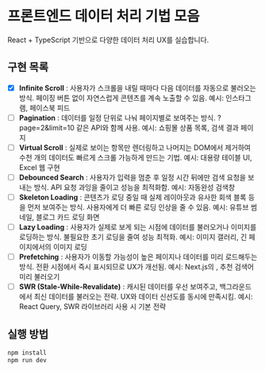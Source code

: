 # 프론트엔드 데이터 처리 기법 모음

React + TypeScript 기반으로 다양한 데이터 처리 UX를 실습합니다.

## 구현 목록

- [x] **Infinite Scroll** : 사용자가 스크롤을 내릴 때마다 다음 데이터를 자동으로 불러오는 방식.
페이징 버튼 없이 자연스럽게 콘텐츠를 계속 노출할 수 있음.
 예시: 인스타그램, 페이스북 피드
- [ ] **Pagination** : 데이터를 일정 단위로 나눠 페이지별로 보여주는 방식.
?page=2&limit=10 같은 API와 함께 사용.
 예시: 쇼핑몰 상품 목록, 검색 결과 페이지
- [ ] **Virtual Scroll** : 실제로 보이는 항목만 렌더링하고 나머지는 DOM에서 제거하여
수천 개의 데이터도 빠르게 스크롤 가능하게 만드는 기법.
 예시: 대용량 테이블 UI, Excel 웹 구현
- [ ] **Debounced Search** : 사용자가 입력을 멈춘 후 일정 시간 뒤에만 검색 요청을 보내는 방식.
API 요청 과잉을 줄이고 성능을 최적화함.
 예시: 자동완성 검색창
- [ ] **Skeleton Loading** : 콘텐츠가 로딩 중일 때 실제 레이아웃과 유사한 회색 블록 등을 먼저 보여주는 방식.
사용자에게 더 빠른 로딩 인상을 줄 수 있음.
 예시: 유튜브 썸네일, 블로그 카드 로딩 화면
- [ ] **Lazy Loading** : 사용자가 실제로 보게 되는 시점에 데이터를 불러오거나 이미지를 로딩하는 방식.
불필요한 초기 로딩을 줄여 성능 최적화.
 예시: 이미지 갤러리, 긴 페이지에서의 이미지 로딩
- [ ] **Prefetching** : 사용자가 이동할 가능성이 높은 페이지나 데이터를 미리 로드해두는 방식.
전환 시점에서 즉시 표시되므로 UX가 개선됨.
 예시: Next.js의 <Link prefetch>, 추천 검색어 미리 불러오기
- [ ] **SWR (Stale-While-Revalidate)** : 캐시된 데이터를 우선 보여주고, 백그라운드에서 최신 데이터를 불러오는 전략.
UX와 데이터 신선도를 동시에 만족시킴.
 예시: React Query, SWR 라이브러리 사용 시 기본 전략

## 실행 방법

```bash
npm install
npm run dev

